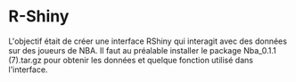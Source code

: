 # R-Shiny

L'objectif était de créer une interface RShiny qui interagit avec des données sur des joueurs de NBA.
Il faut au préalable installer le package Nba_0.1.1 (7).tar.gz pour obtenir les données et quelque fonction utilisé dans l'interface.
